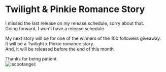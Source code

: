 # Twilight & Pinkie Romance Story

I missed the last release on my release schedule, sorry about that.  
Going forward, I won't have a release schedule.

My next story will be for one of the winners of the 100 followers giveaway.  
It will be a Twilight x Pinkie romance story.  
And, it will be released before the end of this month.

Thanks for being patient.  
![:scootangel:](../../../ponies/emotes/scootangel.png)
